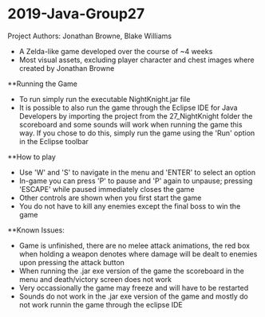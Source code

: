# 2019-Java-Group27
Project Authors: Jonathan Browne, Blake Williams

* A Zelda-like game developed over the course of ~4 weeks
* Most visual assets, excluding player character and chest images where created by Jonathan Browne

**Running the Game
* To run simply run the executable NightKnight.jar file
* It is possible to also run the game through the Eclipse IDE for Java Developers by importing the project from the 27_NightKnight folder
  the scoreboard and some sounds will work when running the game this way. If you chose to do this, simply run the game using the 'Run' 
  option in the Eclipse toolbar

**How to play
* Use 'W' and 'S' to navigate in the menu and 'ENTER' to select an option
* In-game you can press 'P' to pause and 'P' again to unpause; pressing 'ESCAPE' while paused immediately closes the game
* Other controls are shown when you first start the game
* You do not have to kill any enemies except the final boss to win the game

**Known Issues:
* Game is unfinished, there are no melee attack animations, the red box when holding a weapon denotes where damage will be dealt to enemies
  upon pressing the attack button
* When running the .jar exe version of the game the scoreboard in the menu and death/victory screen does not work
* Very occassionally the game may freeze and will have to be restarted
* Sounds do not work in the .jar exe version of the game and mostly do not work runnin the game through the eclipse IDE
